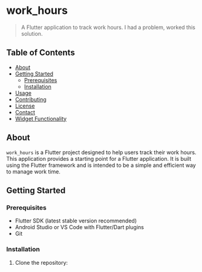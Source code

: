# work_hours

> A Flutter application to track work hours. I had a problem, worked this solution.

## Table of Contents

-   [About](#about)
-   [Getting Started](#getting-started)
    -   [Prerequisites](#prerequisites)
    -   [Installation](#installation)
-   [Usage](#usage)
-   [Contributing](#contributing)
-   [License](#license)
-   [Contact](#contact)
-   [Widget Functionality](#widget-functionality)

## About

`work_hours` is a Flutter project designed to help users track their work hours. This application provides a starting point for a Flutter application. It is built using the Flutter framework and is intended to be a simple and efficient way to manage work time.

## Getting Started

### Prerequisites

-   Flutter SDK (latest stable version recommended)
-   Android Studio or VS Code with Flutter/Dart plugins
-   Git

### Installation

1.  Clone the repository:
